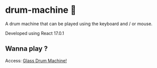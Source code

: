 # drum-machine 🥁

A drum machine that can be played using the keyboard and / or mouse.

Developed using React 17.0.1

## Wanna play ?

Access: [Glass Drum Machine!](https://glass-drum-machine.vercel.app/)
